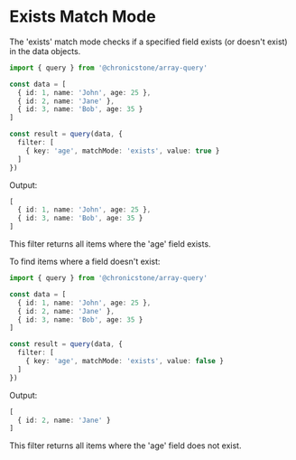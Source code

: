 # Exists Match Mode

The 'exists' match mode checks if a specified field exists (or doesn't exist) in the data objects.

```ts twoslash
import { query } from '@chronicstone/array-query'

const data = [
  { id: 1, name: 'John', age: 25 },
  { id: 2, name: 'Jane' },
  { id: 3, name: 'Bob', age: 35 }
]

const result = query(data, {
  filter: [
    { key: 'age', matchMode: 'exists', value: true }
  ]
})
```

Output:
```ts twoslash
[
  { id: 1, name: 'John', age: 25 },
  { id: 3, name: 'Bob', age: 35 }
]
```

This filter returns all items where the 'age' field exists.

To find items where a field doesn't exist:

```ts twoslash
import { query } from '@chronicstone/array-query'

const data = [
  { id: 1, name: 'John', age: 25 },
  { id: 2, name: 'Jane' },
  { id: 3, name: 'Bob', age: 35 }
]

const result = query(data, {
  filter: [
    { key: 'age', matchMode: 'exists', value: false }
  ]
})
```

Output:
```ts twoslash
[
  { id: 2, name: 'Jane' }
]
```

This filter returns all items where the 'age' field does not exist.
